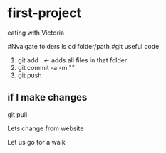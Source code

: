 # first-project

eating with Victoria

#Nvaigate folders
ls 
cd folder/path
#git useful code

1. git add . <- adds all files in that folder
2. git commit -a -m "<ANY MESSAGE>"
3. git push

## if I make changes
git pull


Lets change from website

Let us go for a walk
